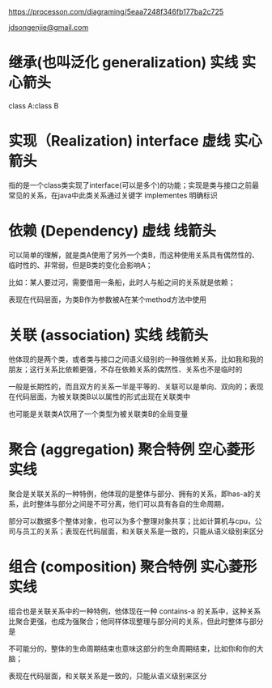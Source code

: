 https://processon.com/diagraming/5eaa7248f346fb177ba2c725

jdsongenjie@gmail.com
# 继承(也叫泛化 generalization) 实线 实心箭头
class A:class B

# 实现（Realization) interface 虚线 实心箭头
指的是一个class类实现了interface(可以是多个)的功能；实现是类与接口之前最常见的关系，在java中此类关系通过关键字 implementes 明确标识

# 依赖 (Dependency) 虚线 线箭头
可以简单的理解，就是类A使用了另外一个类B，而这种使用关系具有偶然性的、临时性的、非常弱，但是B类的变化会影响A；

比如：某人要过河，需要借用一条船，此时人与船之间的关系就是依赖；

表现在代码层面，为类B作为参数被A在某个method方法中使用

# 关联 (association) 实线 线箭头
他体现的是两个类，或者类与接口之间语义级别的一种强依赖关系，比如我和我的朋友；这行关系比依赖更强，不存在依赖关系的偶然性、关系也不是临时的

一般是长期性的，而且双方的关系一半是平等的、关联可以是单向、双向的；表现在代码层面，为被关联类B以以属性的形式出现在关联类中

也可能是关联类A饮用了一个类型为被关联类B的全局变量

# 聚合 (aggregation) 聚合特例 空心菱形 实线
聚合是关联关系的一种特例，他体现的是整体与部分、拥有的关系，即has-a的关系，此时整体与部分之间是不可分离，他们可以具有各自的生命周期，

部分可以数据多个整体对象，也可以为多个整理对象共享；比如计算机与cpu，公司与员工的关系；表现在代码层面，和关联关系是一致的，只能从语义级别来区分

# 组合 (composition) 聚合特例 实心菱形 实线
组合也是关联关系中的一种特例，他体现在一种 contains-a 的关系中，这种关系比聚合更强，也成为强聚合；他同样体现整理与部分间的关系，但此时整体与部分是

不可能分的，整体的生命周期结束也意味这部分的生命周期结束，比如你和你的大脑；

表现在代码层面，和关联关系是一致的，只能从语义级别来区分

